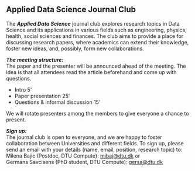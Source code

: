 ## Applied Data Science Journal Club


The **_Applied Data Science_** journal club explores research topics in Data Science and its applications in various fields such as engineering, physics, health, social sciences and finances. The club aims to provide a place for discussing research papers, where academics can extend their knowledge, foster new ideas, and, possibly, form new collaborations. 
 
**_The meeting structure:_**\
The paper and the presenter will be announced ahead of the meeting. The idea is that all attendees read the article beforehand and come up with questions.  
-	Intro 5’ 
-	Paper presentation 25’ 
-	Questions & informal discussion 15’

We will rotate presenters among the members to give everyone a chance to present. 
 
**_Sign up:_**\
The journal club is open to everyone, and we are happy to foster collaboration between Universities and different fields. To sign up, please send an email with your details (name, email, position, research topic) to:  
Milena Bajic (Postdoc, DTU Compute): <mibaj@dtu.dk> or\
Germans Savcisens (PhD student, DTU Compute): <gersa@dtu.dk>

